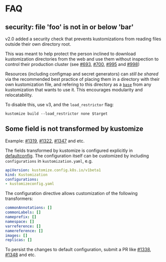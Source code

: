 # FAQ

## security: file 'foo' is not in or below 'bar'

v2.0 added a security check that prevents
kustomizations from reading files outside their own
directory root.

This was meant to help protect the person inclined to
download kustomization directories from the web and use
them without inspection to control their production
cluster
(see [#693](/../../issues/693),
[#700](/../../pull/700),
[#995](/../../pull/995) and
[#998](/../../pull/998))

Resources (including configmap and secret generators)
can _still be shared_ via the recommended best practice
of placing them in a directory with their own
kustomization file, and refering to this directory as a
[`base`](glossary.md#base) from any kustomization that
wants to use it.  This encourages modularity and
relocatability.

To disable this, use v3, and the `load_restrictor` flag:

```
kustomize build --load_restrictor none $target
```

## Some field is not transformed by kustomize

Example: [#1319](/../../issues/1319), [#1322](/../../issues/1322), [#1347](/../../issues/1347) and etc.

The fields transformed by kustomize is configured explicitly in [defaultconfig](/api/konfig/builtinpluginconsts/defaultconfig.go). The configuration itself can be customized by including `configurations` in `kustomization.yaml`, e.g. 

```yaml
apiVersion: kustomize.config.k8s.io/v1beta1
kind: Kustomization
configurations:
- kustomizeconfig.yaml
```

The configuration directive allows customization of the following transformers:

```yaml
commonAnnotations: []
commonLabels: []
nameprefix: []
namespace: []
varreference: []
namereference: []
images: []
replicas: []
```

To persist the changes to default configuration, submit a PR like [#1338](/../../pull/1338), [#1348](/../../pull/1348) and etc.
